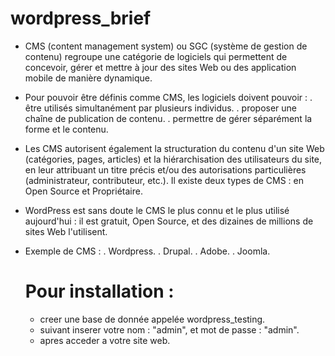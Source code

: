 # wordpress_brief

- CMS (content management system) ou SGC (système de gestion de contenu) regroupe une catégorie de logiciels 
qui permettent de concevoir, gérer et mettre à jour des sites Web ou des application mobile de manière 
dynamique.

- Pour pouvoir être définis comme CMS, les logiciels doivent pouvoir :
	. être utilisés simultanément par plusieurs individus.
	. proposer une chaîne de publication de contenu.
	. permettre de gérer séparément la forme et le contenu.

- Les CMS autorisent également la structuration du contenu d'un site Web (catégories, pages, articles) 
et la hiérarchisation des utilisateurs du site, en leur attribuant un titre précis et/ou des 
autorisations particulières (administrateur, contributeur, etc.). Il existe deux types de CMS : 
en Open Source et Propriétaire.

- WordPress est sans doute le CMS le plus connu et le plus utilisé aujourd'hui : il est gratuit, 
Open Source, et des dizaines de millions de sites Web l'utilisent.

- Exemple de CMS :
	. Wordpress.
	. Drupal.
	. Adobe.
	. Joomla.
  
  # Pour installation :
  
  - creer une base de donnée appelée wordpress_testing.
  - suivant inserer votre nom : "admin", et mot de passe : "admin".
  - apres acceder a votre site web.
